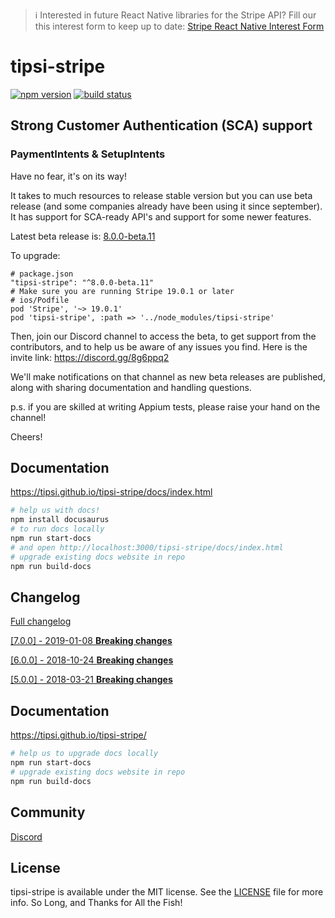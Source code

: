 > ℹ️ Interested in future React Native libraries for the Stripe API? Fill our this interest form to keep up to date: [Stripe React Native Interest Form](https://app.smartsheet.com/b/form/b1a1053eaac7496eb0ae7892ebd68973)

# tipsi-stripe

[![npm version](https://img.shields.io/npm/v/tipsi-stripe.svg?style=flat-square)](https://www.npmjs.com/package/tipsi-stripe)
[![build status](https://img.shields.io/travis/tipsi/tipsi-stripe/master.svg?style=flat-square)](https://travis-ci.org/tipsi/tipsi-stripe)

## Strong Customer Authentication (SCA) support
### PaymentIntents & SetupIntents

Have no fear, it's on its way!

It takes to much resources to release stable version but you can use beta release (and some companies already have been using it since september). It has support for SCA-ready API's and support for some newer features.

Latest beta release is: [8.0.0-beta.11](/CHANGELOG.md)

To upgrade:

```
# package.json
"tipsi-stripe": "^8.0.0-beta.11"
# Make sure you are running Stripe 19.0.1 or later
# ios/Podfile
pod 'Stripe', '~> 19.0.1'
pod 'tipsi-stripe', :path => '../node_modules/tipsi-stripe'
```

Then, join our Discord channel to access the beta, to get support from the contributors, and to help us 
be aware of any issues you find.  Here is the invite link: https://discord.gg/8g6ppq2

We'll make notifications on that channel as new beta releases are published, along with sharing
documentation and handling questions.

p.s. if you are skilled at writing Appium tests, please raise your hand on the channel!

Cheers!


## Documentation

https://tipsi.github.io/tipsi-stripe/docs/index.html

```sh
# help us with docs!
npm install docusaurus
# to run docs locally
npm run start-docs
# and open http://localhost:3000/tipsi-stripe/docs/index.html
# upgrade existing docs website in repo
npm run build-docs
```

## Changelog

[Full changelog](/CHANGELOG.md)

[[7.0.0] - 2019-01-08 **Breaking changes**](/CHANGELOG.md#700---2019-01-08)

[[6.0.0] - 2018-10-24 **Breaking changes**](/CHANGELOG.md#600---2018-10-24)

[[5.0.0] - 2018-03-21 **Breaking changes**](/CHANGELOG.md#500---2018-03-21)

## Documentation

https://tipsi.github.io/tipsi-stripe/

```sh
# help us to upgrade docs locally
npm run start-docs
# upgrade existing docs website in repo
npm run build-docs
```

## Community

[Discord](https://discord.gg/vmBxnBw)


## License

tipsi-stripe is available under the MIT license. See the [LICENSE](https://github.com/tipsi/tipsi-stripe/tree/master/LICENSE) file for more info.
So Long, and Thanks for All the Fish!
